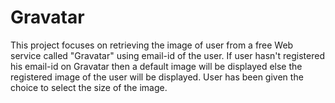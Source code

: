 # Gravatar

This project focuses on retrieving the image of user from a free Web service called "Gravatar" using email-id of the user. 
If user hasn't registered his email-id on Gravatar then a default image will be displayed else the registered image of the user will be displayed.
User has been given the choice to select the size of the image.
 
